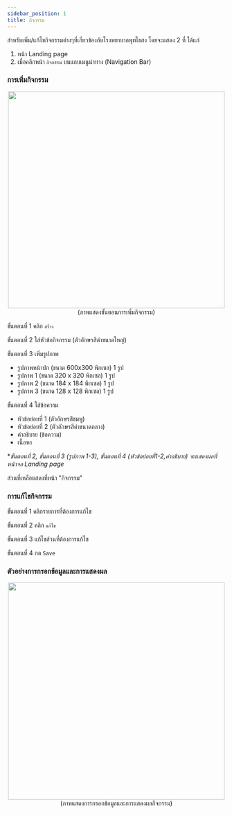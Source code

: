 ```yaml
---
sidebar_position: 1
title: กิจกรรม
---
```

สำหรับเพิ่ม/แก้ไขกิจกรรมต่างๆที่เกี่ยวข้องกับโรงพยาบาลพุทไธสง
โดยจะแสดง 2 ที่ ได้แก่ 
1. หน้า Landing page
2. เมื่อคลิกหน้า `กิจกรรม` บนแถบเมนูนำทาง (Navigation Bar)

### การเพิ่มกิจกรรม

<center>
<img src="/img/activity.jpg" width="500" />
</center>
<center>
(ภาพแสดงขั้นตอนการเพิ่มกิจกรรม)
</center>

ขั้นตอนที่ 1 คลิก `สร้าง`

ขั้นตอนที่ 2 ใส่หัวข้อกิจกรรม (ตัวอักษรสีดำขนาดใหญ่)

ขั้นตอนที่ 3 เพิ่มรูปภาพ
- รูปภาพหน้าปก (ขนาด 600x300 พิกเซล) 1 รูป
- รูปภาพ 1 (ขนาด 320 x 320 พิกเซล) 1 รูป
- รูปภาพ 2 (ขนาด 184 x 184 พิกเซล) 1 รูป
- รูปภาพ 3 (ขนาด 128 x 128 พิกเซล) 1 รูป

ขั้นตอนที่ 4 ใส่ข้อความ
- หัวข้อย่อยที่ 1 (ตัวอักษรสีชมพู)
- หัวข้อย่อยที่ 2 (ตัวอักษรสีดำขนาดกลาง)
- คำอธิบาย (ข้อความ)
- เนื้อหา

**ขั้นตอนที่ 2, ขั้นตอนที่ 3 (รูปภาพ 1-3), ขั้นตอนที่ 4 (หัวข้อย่อยที่1-2,คำอธิบาย) จะแสดงผลที่หน้าจอ Landing page*

ส่วนที่เหลือแสดงที่หน้า "กิจกรรม" 

### การแก้ไขกิจกรรม

ขั้นตอนที่ 1 คลิกรายการที่ต้องการแก้ไข

ขั้นตอนที่ 2 คลิก `แก้ไข`

ขั้นตอนที่ 3 แก้ไขส่วนที่ต้องการแก้ไข

ขั้นตอนที่ 4 กด `Save`


### ตัวอย่างการกรอกข้อมูลและการแสดงผล

<center>
<img src="/img/result_activity.jpg" width="500" />
</center>
<center>
(ภาพแสดงการกรอกข้อมูลและการแสดงผลกิจกรรม)
</center>

